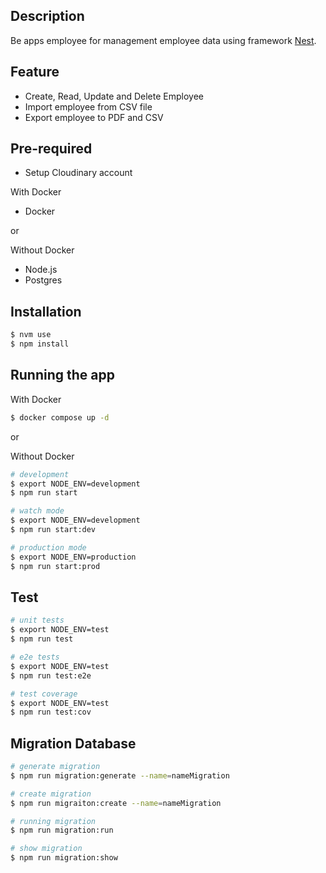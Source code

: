 ## Description

Be apps employee for management employee data using framework [Nest](https://github.com/nestjs/nest).

## Feature

- Create, Read, Update and Delete Employee
- Import employee from CSV file
- Export employee to PDF and CSV

## Pre-required

- Setup Cloudinary account

With Docker

- Docker

or

Without Docker

- Node.js
- Postgres

## Installation

```bash
$ nvm use
$ npm install
```

## Running the app

With Docker

```bash
$ docker compose up -d
```

or

Without Docker

```bash
# development
$ export NODE_ENV=development
$ npm run start

# watch mode
$ export NODE_ENV=development
$ npm run start:dev

# production mode
$ export NODE_ENV=production
$ npm run start:prod
```

## Test

```bash
# unit tests
$ export NODE_ENV=test
$ npm run test

# e2e tests
$ export NODE_ENV=test
$ npm run test:e2e

# test coverage
$ export NODE_ENV=test
$ npm run test:cov
```

## Migration Database

```bash
# generate migration
$ npm run migration:generate --name=nameMigration

# create migration
$ npm run migraiton:create --name=nameMigration

# running migration
$ npm run migration:run

# show migration
$ npm run migration:show

```
